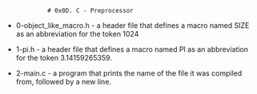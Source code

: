                 # 0x0D. C - Preprocessor

* 0-object_like_macro.h - a header file that defines a macro named SIZE as an abbreviation for the token 1024

* 1-pi.h - a header file that defines a macro named PI as an abbreviation for the token 3.14159265359.

* 2-main.c - a program that prints the name of the file it was compiled from, followed by a new line.

